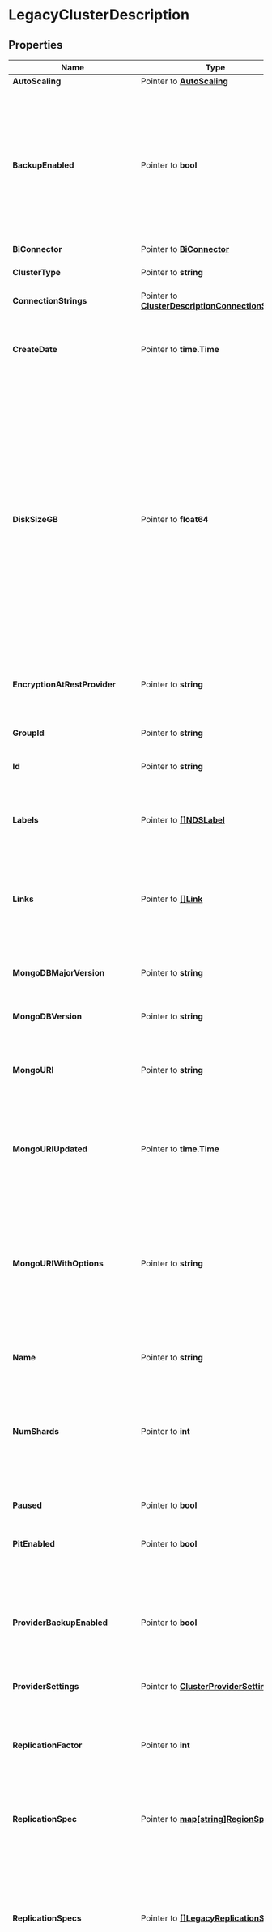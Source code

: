 # LegacyClusterDescription

## Properties

Name | Type | Description | Notes
------------ | ------------- | ------------- | -------------
**AutoScaling** | Pointer to [**AutoScaling**](AutoScaling.md) |  | [optional] 
**BackupEnabled** | Pointer to **bool** | Flag that indicates whether the cluster can perform backups. If set to &#x60;true&#x60;, the cluster can perform backups. You must set this value to &#x60;true&#x60; for NVMe clusters. Backup uses Cloud Backups for dedicated clusters and Shared Cluster Backups for tenant clusters. If set to &#x60;false&#x60;, the cluster doesn&#39;t use MongoDB Cloud backups. | [optional] 
**BiConnector** | Pointer to [**BiConnector**](BiConnector.md) |  | [optional] 
**ClusterType** | Pointer to **string** | Configuration of nodes that comprise the cluster. | [optional] 
**ConnectionStrings** | Pointer to [**ClusterDescriptionConnectionStrings**](ClusterDescriptionConnectionStrings.md) |  | [optional] 
**CreateDate** | Pointer to **time.Time** | Date and time when MongoDB Cloud created this serverless instance. MongoDB Cloud represents this timestamp in ISO 8601 format in UTC. | [optional] [readonly] 
**DiskSizeGB** | Pointer to **float64** | Storage capacity that the host&#39;s root volume possesses expressed in gigabytes. Increase this number to add capacity. MongoDB Cloud requires this parameter if you set **replicationSpecs**. If you specify a disk size below the minimum (10 GB), this parameter defaults to the minimum disk size value. Storage charge calculations depend on whether you choose the default value or a custom value.  The maximum value for disk storage cannot exceed 50 times the maximum RAM for the selected cluster. If you require more storage space, consider upgrading your cluster to a higher tier. | [optional] 
**EncryptionAtRestProvider** | Pointer to **string** | Cloud service provider that manages your customer keys to provide an additional layer of Encryption at Rest for the cluster. | [optional] 
**GroupId** | Pointer to **string** | Unique 24-hexadecimal character string that identifies the project. | [optional] [readonly] 
**Id** | Pointer to **string** | Unique 24-hexadecimal digit string that identifies the cluster. | [optional] [readonly] 
**Labels** | Pointer to [**[]NDSLabel**](NDSLabel.md) | Collection of key-value pairs between 1 to 255 characters in length that tag and categorize the cluster. The MongoDB Cloud console doesn&#39;t display your labels. | [optional] 
**Links** | Pointer to [**[]Link**](Link.md) | List of one or more Uniform Resource Locators (URLs) that point to API sub-resources, related API resources, or both. RFC 5988 outlines these relationships. | [optional] [readonly] 
**MongoDBMajorVersion** | Pointer to **string** | Major MongoDB version of the cluster. MongoDB Cloud deploys the cluster with the latest stable release of the specified version. | [optional] [default to "6.0"]
**MongoDBVersion** | Pointer to **string** | Version of MongoDB that the cluster runs. | [optional] 
**MongoURI** | Pointer to **string** | Base connection string that you can use to connect to the cluster. MongoDB Cloud displays the string only after the cluster starts, not while it builds the cluster. | [optional] [readonly] 
**MongoURIUpdated** | Pointer to **time.Time** | Date and time when someone last updated the connection string. MongoDB Cloud represents this timestamp in ISO 8601 format in UTC. | [optional] [readonly] 
**MongoURIWithOptions** | Pointer to **string** | Connection string that you can use to connect to the cluster including the &#x60;replicaSet&#x60;, &#x60;ssl&#x60;, and &#x60;authSource&#x60; query parameters with values appropriate for the cluster. You may need to add MongoDB database users. The response returns this parameter once the cluster can receive requests, not while it builds the cluster. | [optional] [readonly] 
**Name** | Pointer to **string** | Human-readable label that identifies the cluster. | [optional] 
**NumShards** | Pointer to **int** | Number of shards up to 50 to deploy for a sharded cluster. The resource returns &#x60;1&#x60; to indicate a replica set and values of &#x60;2&#x60; and higher to indicate a sharded cluster. The returned value equals the number of shards in the cluster. | [optional] [default to 1]
**Paused** | Pointer to **bool** | Flag that indicates whether the cluster is paused. | [optional] 
**PitEnabled** | Pointer to **bool** | Flag that indicates whether the cluster uses continuous cloud backups. | [optional] 
**ProviderBackupEnabled** | Pointer to **bool** | Flag that indicates whether the M10 or higher cluster can perform Cloud Backups. If set to &#x60;true&#x60;, the cluster can perform backups. If this and **backupEnabled** are set to &#x60;false&#x60;, the cluster doesn&#39;t use MongoDB Cloud backups. | [optional] 
**ProviderSettings** | Pointer to [**ClusterProviderSettings**](ClusterProviderSettings.md) |  | [optional] 
**ReplicationFactor** | Pointer to **int** | Number of members that belong to the replica set. Each member retains a copy of your databases, providing high availability and data redundancy. Use **replicationSpecs** instead. | [optional] [default to 3]
**ReplicationSpec** | Pointer to [**map[string]RegionSpec**](RegionSpec.md) | Physical location where MongoDB Cloud provisions cluster nodes. | [optional] 
**ReplicationSpecs** | Pointer to [**[]LegacyReplicationSpec**](LegacyReplicationSpec.md) | List of settings that configure your cluster regions.  - For Global Clusters, each object in the array represents one zone where MongoDB Cloud deploys your clusters nodes. - For non-Global sharded clusters and replica sets, the single object represents where MongoDB Cloud deploys your clusters nodes. | [optional] 
**RootCertType** | Pointer to **string** | Root Certificate Authority that MongoDB Atlas clusters uses. MongoDB Cloud supports Internet Security Research Group. | [optional] [default to "ISRGROOTX1"]
**SrvAddress** | Pointer to **string** | Connection string that you can use to connect to the cluster. The &#x60;+srv&#x60; modifier forces the connection to use Transport Layer Security (TLS). The &#x60;mongoURI&#x60; parameter lists additional options. | [optional] [readonly] 
**StateName** | Pointer to **string** | Human-readable label that indicates the current operating condition of the cluster. | [optional] [readonly] 
**Tags** | Pointer to [**[]Tag**](Tag.md) | Collection of key-value pairs between 1 to 255 characters in length that tag and categorize the cluster. | [optional] 
**TerminationProtectionEnabled** | Pointer to **bool** | Flag that indicates whether termination protection is enabled on the cluster. If set to &#x60;true&#x60;, MongoDB Cloud won&#39;t delete the cluster. If set to &#x60;false&#x60;, MongoDB Cloud will delete the cluster. | [optional] [default to false]
**VersionReleaseSystem** | Pointer to **string** | Method by which the cluster maintains the MongoDB versions. If value is &#x60;CONTINUOUS&#x60;, you must not specify **mongoDBMajorVersion**. | [optional] [default to "LTS"]

## Methods

### NewLegacyClusterDescription

`func NewLegacyClusterDescription() *LegacyClusterDescription`

NewLegacyClusterDescription instantiates a new LegacyClusterDescription object
This constructor will assign default values to properties that have it defined,
and makes sure properties required by API are set, but the set of arguments
will change when the set of required properties is changed

### NewLegacyClusterDescriptionWithDefaults

`func NewLegacyClusterDescriptionWithDefaults() *LegacyClusterDescription`

NewLegacyClusterDescriptionWithDefaults instantiates a new LegacyClusterDescription object
This constructor will only assign default values to properties that have it defined,
but it doesn't guarantee that properties required by API are set

### GetAutoScaling

`func (o *LegacyClusterDescription) GetAutoScaling() AutoScaling`

GetAutoScaling returns the AutoScaling field if non-nil, zero value otherwise.

### GetAutoScalingOk

`func (o *LegacyClusterDescription) GetAutoScalingOk() (*AutoScaling, bool)`

GetAutoScalingOk returns a tuple with the AutoScaling field if it's non-nil, zero value otherwise
and a boolean to check if the value has been set.

### SetAutoScaling

`func (o *LegacyClusterDescription) SetAutoScaling(v AutoScaling)`

SetAutoScaling sets AutoScaling field to given value.

### HasAutoScaling

`func (o *LegacyClusterDescription) HasAutoScaling() bool`

HasAutoScaling returns a boolean if a field has been set.

### GetBackupEnabled

`func (o *LegacyClusterDescription) GetBackupEnabled() bool`

GetBackupEnabled returns the BackupEnabled field if non-nil, zero value otherwise.

### GetBackupEnabledOk

`func (o *LegacyClusterDescription) GetBackupEnabledOk() (*bool, bool)`

GetBackupEnabledOk returns a tuple with the BackupEnabled field if it's non-nil, zero value otherwise
and a boolean to check if the value has been set.

### SetBackupEnabled

`func (o *LegacyClusterDescription) SetBackupEnabled(v bool)`

SetBackupEnabled sets BackupEnabled field to given value.

### HasBackupEnabled

`func (o *LegacyClusterDescription) HasBackupEnabled() bool`

HasBackupEnabled returns a boolean if a field has been set.

### GetBiConnector

`func (o *LegacyClusterDescription) GetBiConnector() BiConnector`

GetBiConnector returns the BiConnector field if non-nil, zero value otherwise.

### GetBiConnectorOk

`func (o *LegacyClusterDescription) GetBiConnectorOk() (*BiConnector, bool)`

GetBiConnectorOk returns a tuple with the BiConnector field if it's non-nil, zero value otherwise
and a boolean to check if the value has been set.

### SetBiConnector

`func (o *LegacyClusterDescription) SetBiConnector(v BiConnector)`

SetBiConnector sets BiConnector field to given value.

### HasBiConnector

`func (o *LegacyClusterDescription) HasBiConnector() bool`

HasBiConnector returns a boolean if a field has been set.

### GetClusterType

`func (o *LegacyClusterDescription) GetClusterType() string`

GetClusterType returns the ClusterType field if non-nil, zero value otherwise.

### GetClusterTypeOk

`func (o *LegacyClusterDescription) GetClusterTypeOk() (*string, bool)`

GetClusterTypeOk returns a tuple with the ClusterType field if it's non-nil, zero value otherwise
and a boolean to check if the value has been set.

### SetClusterType

`func (o *LegacyClusterDescription) SetClusterType(v string)`

SetClusterType sets ClusterType field to given value.

### HasClusterType

`func (o *LegacyClusterDescription) HasClusterType() bool`

HasClusterType returns a boolean if a field has been set.

### GetConnectionStrings

`func (o *LegacyClusterDescription) GetConnectionStrings() ClusterDescriptionConnectionStrings`

GetConnectionStrings returns the ConnectionStrings field if non-nil, zero value otherwise.

### GetConnectionStringsOk

`func (o *LegacyClusterDescription) GetConnectionStringsOk() (*ClusterDescriptionConnectionStrings, bool)`

GetConnectionStringsOk returns a tuple with the ConnectionStrings field if it's non-nil, zero value otherwise
and a boolean to check if the value has been set.

### SetConnectionStrings

`func (o *LegacyClusterDescription) SetConnectionStrings(v ClusterDescriptionConnectionStrings)`

SetConnectionStrings sets ConnectionStrings field to given value.

### HasConnectionStrings

`func (o *LegacyClusterDescription) HasConnectionStrings() bool`

HasConnectionStrings returns a boolean if a field has been set.

### GetCreateDate

`func (o *LegacyClusterDescription) GetCreateDate() time.Time`

GetCreateDate returns the CreateDate field if non-nil, zero value otherwise.

### GetCreateDateOk

`func (o *LegacyClusterDescription) GetCreateDateOk() (*time.Time, bool)`

GetCreateDateOk returns a tuple with the CreateDate field if it's non-nil, zero value otherwise
and a boolean to check if the value has been set.

### SetCreateDate

`func (o *LegacyClusterDescription) SetCreateDate(v time.Time)`

SetCreateDate sets CreateDate field to given value.

### HasCreateDate

`func (o *LegacyClusterDescription) HasCreateDate() bool`

HasCreateDate returns a boolean if a field has been set.

### GetDiskSizeGB

`func (o *LegacyClusterDescription) GetDiskSizeGB() float64`

GetDiskSizeGB returns the DiskSizeGB field if non-nil, zero value otherwise.

### GetDiskSizeGBOk

`func (o *LegacyClusterDescription) GetDiskSizeGBOk() (*float64, bool)`

GetDiskSizeGBOk returns a tuple with the DiskSizeGB field if it's non-nil, zero value otherwise
and a boolean to check if the value has been set.

### SetDiskSizeGB

`func (o *LegacyClusterDescription) SetDiskSizeGB(v float64)`

SetDiskSizeGB sets DiskSizeGB field to given value.

### HasDiskSizeGB

`func (o *LegacyClusterDescription) HasDiskSizeGB() bool`

HasDiskSizeGB returns a boolean if a field has been set.

### GetEncryptionAtRestProvider

`func (o *LegacyClusterDescription) GetEncryptionAtRestProvider() string`

GetEncryptionAtRestProvider returns the EncryptionAtRestProvider field if non-nil, zero value otherwise.

### GetEncryptionAtRestProviderOk

`func (o *LegacyClusterDescription) GetEncryptionAtRestProviderOk() (*string, bool)`

GetEncryptionAtRestProviderOk returns a tuple with the EncryptionAtRestProvider field if it's non-nil, zero value otherwise
and a boolean to check if the value has been set.

### SetEncryptionAtRestProvider

`func (o *LegacyClusterDescription) SetEncryptionAtRestProvider(v string)`

SetEncryptionAtRestProvider sets EncryptionAtRestProvider field to given value.

### HasEncryptionAtRestProvider

`func (o *LegacyClusterDescription) HasEncryptionAtRestProvider() bool`

HasEncryptionAtRestProvider returns a boolean if a field has been set.

### GetGroupId

`func (o *LegacyClusterDescription) GetGroupId() string`

GetGroupId returns the GroupId field if non-nil, zero value otherwise.

### GetGroupIdOk

`func (o *LegacyClusterDescription) GetGroupIdOk() (*string, bool)`

GetGroupIdOk returns a tuple with the GroupId field if it's non-nil, zero value otherwise
and a boolean to check if the value has been set.

### SetGroupId

`func (o *LegacyClusterDescription) SetGroupId(v string)`

SetGroupId sets GroupId field to given value.

### HasGroupId

`func (o *LegacyClusterDescription) HasGroupId() bool`

HasGroupId returns a boolean if a field has been set.

### GetId

`func (o *LegacyClusterDescription) GetId() string`

GetId returns the Id field if non-nil, zero value otherwise.

### GetIdOk

`func (o *LegacyClusterDescription) GetIdOk() (*string, bool)`

GetIdOk returns a tuple with the Id field if it's non-nil, zero value otherwise
and a boolean to check if the value has been set.

### SetId

`func (o *LegacyClusterDescription) SetId(v string)`

SetId sets Id field to given value.

### HasId

`func (o *LegacyClusterDescription) HasId() bool`

HasId returns a boolean if a field has been set.

### GetLabels

`func (o *LegacyClusterDescription) GetLabels() []NDSLabel`

GetLabels returns the Labels field if non-nil, zero value otherwise.

### GetLabelsOk

`func (o *LegacyClusterDescription) GetLabelsOk() (*[]NDSLabel, bool)`

GetLabelsOk returns a tuple with the Labels field if it's non-nil, zero value otherwise
and a boolean to check if the value has been set.

### SetLabels

`func (o *LegacyClusterDescription) SetLabels(v []NDSLabel)`

SetLabels sets Labels field to given value.

### HasLabels

`func (o *LegacyClusterDescription) HasLabels() bool`

HasLabels returns a boolean if a field has been set.

### GetLinks

`func (o *LegacyClusterDescription) GetLinks() []Link`

GetLinks returns the Links field if non-nil, zero value otherwise.

### GetLinksOk

`func (o *LegacyClusterDescription) GetLinksOk() (*[]Link, bool)`

GetLinksOk returns a tuple with the Links field if it's non-nil, zero value otherwise
and a boolean to check if the value has been set.

### SetLinks

`func (o *LegacyClusterDescription) SetLinks(v []Link)`

SetLinks sets Links field to given value.

### HasLinks

`func (o *LegacyClusterDescription) HasLinks() bool`

HasLinks returns a boolean if a field has been set.

### GetMongoDBMajorVersion

`func (o *LegacyClusterDescription) GetMongoDBMajorVersion() string`

GetMongoDBMajorVersion returns the MongoDBMajorVersion field if non-nil, zero value otherwise.

### GetMongoDBMajorVersionOk

`func (o *LegacyClusterDescription) GetMongoDBMajorVersionOk() (*string, bool)`

GetMongoDBMajorVersionOk returns a tuple with the MongoDBMajorVersion field if it's non-nil, zero value otherwise
and a boolean to check if the value has been set.

### SetMongoDBMajorVersion

`func (o *LegacyClusterDescription) SetMongoDBMajorVersion(v string)`

SetMongoDBMajorVersion sets MongoDBMajorVersion field to given value.

### HasMongoDBMajorVersion

`func (o *LegacyClusterDescription) HasMongoDBMajorVersion() bool`

HasMongoDBMajorVersion returns a boolean if a field has been set.

### GetMongoDBVersion

`func (o *LegacyClusterDescription) GetMongoDBVersion() string`

GetMongoDBVersion returns the MongoDBVersion field if non-nil, zero value otherwise.

### GetMongoDBVersionOk

`func (o *LegacyClusterDescription) GetMongoDBVersionOk() (*string, bool)`

GetMongoDBVersionOk returns a tuple with the MongoDBVersion field if it's non-nil, zero value otherwise
and a boolean to check if the value has been set.

### SetMongoDBVersion

`func (o *LegacyClusterDescription) SetMongoDBVersion(v string)`

SetMongoDBVersion sets MongoDBVersion field to given value.

### HasMongoDBVersion

`func (o *LegacyClusterDescription) HasMongoDBVersion() bool`

HasMongoDBVersion returns a boolean if a field has been set.

### GetMongoURI

`func (o *LegacyClusterDescription) GetMongoURI() string`

GetMongoURI returns the MongoURI field if non-nil, zero value otherwise.

### GetMongoURIOk

`func (o *LegacyClusterDescription) GetMongoURIOk() (*string, bool)`

GetMongoURIOk returns a tuple with the MongoURI field if it's non-nil, zero value otherwise
and a boolean to check if the value has been set.

### SetMongoURI

`func (o *LegacyClusterDescription) SetMongoURI(v string)`

SetMongoURI sets MongoURI field to given value.

### HasMongoURI

`func (o *LegacyClusterDescription) HasMongoURI() bool`

HasMongoURI returns a boolean if a field has been set.

### GetMongoURIUpdated

`func (o *LegacyClusterDescription) GetMongoURIUpdated() time.Time`

GetMongoURIUpdated returns the MongoURIUpdated field if non-nil, zero value otherwise.

### GetMongoURIUpdatedOk

`func (o *LegacyClusterDescription) GetMongoURIUpdatedOk() (*time.Time, bool)`

GetMongoURIUpdatedOk returns a tuple with the MongoURIUpdated field if it's non-nil, zero value otherwise
and a boolean to check if the value has been set.

### SetMongoURIUpdated

`func (o *LegacyClusterDescription) SetMongoURIUpdated(v time.Time)`

SetMongoURIUpdated sets MongoURIUpdated field to given value.

### HasMongoURIUpdated

`func (o *LegacyClusterDescription) HasMongoURIUpdated() bool`

HasMongoURIUpdated returns a boolean if a field has been set.

### GetMongoURIWithOptions

`func (o *LegacyClusterDescription) GetMongoURIWithOptions() string`

GetMongoURIWithOptions returns the MongoURIWithOptions field if non-nil, zero value otherwise.

### GetMongoURIWithOptionsOk

`func (o *LegacyClusterDescription) GetMongoURIWithOptionsOk() (*string, bool)`

GetMongoURIWithOptionsOk returns a tuple with the MongoURIWithOptions field if it's non-nil, zero value otherwise
and a boolean to check if the value has been set.

### SetMongoURIWithOptions

`func (o *LegacyClusterDescription) SetMongoURIWithOptions(v string)`

SetMongoURIWithOptions sets MongoURIWithOptions field to given value.

### HasMongoURIWithOptions

`func (o *LegacyClusterDescription) HasMongoURIWithOptions() bool`

HasMongoURIWithOptions returns a boolean if a field has been set.

### GetName

`func (o *LegacyClusterDescription) GetName() string`

GetName returns the Name field if non-nil, zero value otherwise.

### GetNameOk

`func (o *LegacyClusterDescription) GetNameOk() (*string, bool)`

GetNameOk returns a tuple with the Name field if it's non-nil, zero value otherwise
and a boolean to check if the value has been set.

### SetName

`func (o *LegacyClusterDescription) SetName(v string)`

SetName sets Name field to given value.

### HasName

`func (o *LegacyClusterDescription) HasName() bool`

HasName returns a boolean if a field has been set.

### GetNumShards

`func (o *LegacyClusterDescription) GetNumShards() int`

GetNumShards returns the NumShards field if non-nil, zero value otherwise.

### GetNumShardsOk

`func (o *LegacyClusterDescription) GetNumShardsOk() (*int, bool)`

GetNumShardsOk returns a tuple with the NumShards field if it's non-nil, zero value otherwise
and a boolean to check if the value has been set.

### SetNumShards

`func (o *LegacyClusterDescription) SetNumShards(v int)`

SetNumShards sets NumShards field to given value.

### HasNumShards

`func (o *LegacyClusterDescription) HasNumShards() bool`

HasNumShards returns a boolean if a field has been set.

### GetPaused

`func (o *LegacyClusterDescription) GetPaused() bool`

GetPaused returns the Paused field if non-nil, zero value otherwise.

### GetPausedOk

`func (o *LegacyClusterDescription) GetPausedOk() (*bool, bool)`

GetPausedOk returns a tuple with the Paused field if it's non-nil, zero value otherwise
and a boolean to check if the value has been set.

### SetPaused

`func (o *LegacyClusterDescription) SetPaused(v bool)`

SetPaused sets Paused field to given value.

### HasPaused

`func (o *LegacyClusterDescription) HasPaused() bool`

HasPaused returns a boolean if a field has been set.

### GetPitEnabled

`func (o *LegacyClusterDescription) GetPitEnabled() bool`

GetPitEnabled returns the PitEnabled field if non-nil, zero value otherwise.

### GetPitEnabledOk

`func (o *LegacyClusterDescription) GetPitEnabledOk() (*bool, bool)`

GetPitEnabledOk returns a tuple with the PitEnabled field if it's non-nil, zero value otherwise
and a boolean to check if the value has been set.

### SetPitEnabled

`func (o *LegacyClusterDescription) SetPitEnabled(v bool)`

SetPitEnabled sets PitEnabled field to given value.

### HasPitEnabled

`func (o *LegacyClusterDescription) HasPitEnabled() bool`

HasPitEnabled returns a boolean if a field has been set.

### GetProviderBackupEnabled

`func (o *LegacyClusterDescription) GetProviderBackupEnabled() bool`

GetProviderBackupEnabled returns the ProviderBackupEnabled field if non-nil, zero value otherwise.

### GetProviderBackupEnabledOk

`func (o *LegacyClusterDescription) GetProviderBackupEnabledOk() (*bool, bool)`

GetProviderBackupEnabledOk returns a tuple with the ProviderBackupEnabled field if it's non-nil, zero value otherwise
and a boolean to check if the value has been set.

### SetProviderBackupEnabled

`func (o *LegacyClusterDescription) SetProviderBackupEnabled(v bool)`

SetProviderBackupEnabled sets ProviderBackupEnabled field to given value.

### HasProviderBackupEnabled

`func (o *LegacyClusterDescription) HasProviderBackupEnabled() bool`

HasProviderBackupEnabled returns a boolean if a field has been set.

### GetProviderSettings

`func (o *LegacyClusterDescription) GetProviderSettings() ClusterProviderSettings`

GetProviderSettings returns the ProviderSettings field if non-nil, zero value otherwise.

### GetProviderSettingsOk

`func (o *LegacyClusterDescription) GetProviderSettingsOk() (*ClusterProviderSettings, bool)`

GetProviderSettingsOk returns a tuple with the ProviderSettings field if it's non-nil, zero value otherwise
and a boolean to check if the value has been set.

### SetProviderSettings

`func (o *LegacyClusterDescription) SetProviderSettings(v ClusterProviderSettings)`

SetProviderSettings sets ProviderSettings field to given value.

### HasProviderSettings

`func (o *LegacyClusterDescription) HasProviderSettings() bool`

HasProviderSettings returns a boolean if a field has been set.

### GetReplicationFactor

`func (o *LegacyClusterDescription) GetReplicationFactor() int`

GetReplicationFactor returns the ReplicationFactor field if non-nil, zero value otherwise.

### GetReplicationFactorOk

`func (o *LegacyClusterDescription) GetReplicationFactorOk() (*int, bool)`

GetReplicationFactorOk returns a tuple with the ReplicationFactor field if it's non-nil, zero value otherwise
and a boolean to check if the value has been set.

### SetReplicationFactor

`func (o *LegacyClusterDescription) SetReplicationFactor(v int)`

SetReplicationFactor sets ReplicationFactor field to given value.

### HasReplicationFactor

`func (o *LegacyClusterDescription) HasReplicationFactor() bool`

HasReplicationFactor returns a boolean if a field has been set.

### GetReplicationSpec

`func (o *LegacyClusterDescription) GetReplicationSpec() map[string]RegionSpec`

GetReplicationSpec returns the ReplicationSpec field if non-nil, zero value otherwise.

### GetReplicationSpecOk

`func (o *LegacyClusterDescription) GetReplicationSpecOk() (*map[string]RegionSpec, bool)`

GetReplicationSpecOk returns a tuple with the ReplicationSpec field if it's non-nil, zero value otherwise
and a boolean to check if the value has been set.

### SetReplicationSpec

`func (o *LegacyClusterDescription) SetReplicationSpec(v map[string]RegionSpec)`

SetReplicationSpec sets ReplicationSpec field to given value.

### HasReplicationSpec

`func (o *LegacyClusterDescription) HasReplicationSpec() bool`

HasReplicationSpec returns a boolean if a field has been set.

### GetReplicationSpecs

`func (o *LegacyClusterDescription) GetReplicationSpecs() []LegacyReplicationSpec`

GetReplicationSpecs returns the ReplicationSpecs field if non-nil, zero value otherwise.

### GetReplicationSpecsOk

`func (o *LegacyClusterDescription) GetReplicationSpecsOk() (*[]LegacyReplicationSpec, bool)`

GetReplicationSpecsOk returns a tuple with the ReplicationSpecs field if it's non-nil, zero value otherwise
and a boolean to check if the value has been set.

### SetReplicationSpecs

`func (o *LegacyClusterDescription) SetReplicationSpecs(v []LegacyReplicationSpec)`

SetReplicationSpecs sets ReplicationSpecs field to given value.

### HasReplicationSpecs

`func (o *LegacyClusterDescription) HasReplicationSpecs() bool`

HasReplicationSpecs returns a boolean if a field has been set.

### GetRootCertType

`func (o *LegacyClusterDescription) GetRootCertType() string`

GetRootCertType returns the RootCertType field if non-nil, zero value otherwise.

### GetRootCertTypeOk

`func (o *LegacyClusterDescription) GetRootCertTypeOk() (*string, bool)`

GetRootCertTypeOk returns a tuple with the RootCertType field if it's non-nil, zero value otherwise
and a boolean to check if the value has been set.

### SetRootCertType

`func (o *LegacyClusterDescription) SetRootCertType(v string)`

SetRootCertType sets RootCertType field to given value.

### HasRootCertType

`func (o *LegacyClusterDescription) HasRootCertType() bool`

HasRootCertType returns a boolean if a field has been set.

### GetSrvAddress

`func (o *LegacyClusterDescription) GetSrvAddress() string`

GetSrvAddress returns the SrvAddress field if non-nil, zero value otherwise.

### GetSrvAddressOk

`func (o *LegacyClusterDescription) GetSrvAddressOk() (*string, bool)`

GetSrvAddressOk returns a tuple with the SrvAddress field if it's non-nil, zero value otherwise
and a boolean to check if the value has been set.

### SetSrvAddress

`func (o *LegacyClusterDescription) SetSrvAddress(v string)`

SetSrvAddress sets SrvAddress field to given value.

### HasSrvAddress

`func (o *LegacyClusterDescription) HasSrvAddress() bool`

HasSrvAddress returns a boolean if a field has been set.

### GetStateName

`func (o *LegacyClusterDescription) GetStateName() string`

GetStateName returns the StateName field if non-nil, zero value otherwise.

### GetStateNameOk

`func (o *LegacyClusterDescription) GetStateNameOk() (*string, bool)`

GetStateNameOk returns a tuple with the StateName field if it's non-nil, zero value otherwise
and a boolean to check if the value has been set.

### SetStateName

`func (o *LegacyClusterDescription) SetStateName(v string)`

SetStateName sets StateName field to given value.

### HasStateName

`func (o *LegacyClusterDescription) HasStateName() bool`

HasStateName returns a boolean if a field has been set.

### GetTags

`func (o *LegacyClusterDescription) GetTags() []Tag`

GetTags returns the Tags field if non-nil, zero value otherwise.

### GetTagsOk

`func (o *LegacyClusterDescription) GetTagsOk() (*[]Tag, bool)`

GetTagsOk returns a tuple with the Tags field if it's non-nil, zero value otherwise
and a boolean to check if the value has been set.

### SetTags

`func (o *LegacyClusterDescription) SetTags(v []Tag)`

SetTags sets Tags field to given value.

### HasTags

`func (o *LegacyClusterDescription) HasTags() bool`

HasTags returns a boolean if a field has been set.

### GetTerminationProtectionEnabled

`func (o *LegacyClusterDescription) GetTerminationProtectionEnabled() bool`

GetTerminationProtectionEnabled returns the TerminationProtectionEnabled field if non-nil, zero value otherwise.

### GetTerminationProtectionEnabledOk

`func (o *LegacyClusterDescription) GetTerminationProtectionEnabledOk() (*bool, bool)`

GetTerminationProtectionEnabledOk returns a tuple with the TerminationProtectionEnabled field if it's non-nil, zero value otherwise
and a boolean to check if the value has been set.

### SetTerminationProtectionEnabled

`func (o *LegacyClusterDescription) SetTerminationProtectionEnabled(v bool)`

SetTerminationProtectionEnabled sets TerminationProtectionEnabled field to given value.

### HasTerminationProtectionEnabled

`func (o *LegacyClusterDescription) HasTerminationProtectionEnabled() bool`

HasTerminationProtectionEnabled returns a boolean if a field has been set.

### GetVersionReleaseSystem

`func (o *LegacyClusterDescription) GetVersionReleaseSystem() string`

GetVersionReleaseSystem returns the VersionReleaseSystem field if non-nil, zero value otherwise.

### GetVersionReleaseSystemOk

`func (o *LegacyClusterDescription) GetVersionReleaseSystemOk() (*string, bool)`

GetVersionReleaseSystemOk returns a tuple with the VersionReleaseSystem field if it's non-nil, zero value otherwise
and a boolean to check if the value has been set.

### SetVersionReleaseSystem

`func (o *LegacyClusterDescription) SetVersionReleaseSystem(v string)`

SetVersionReleaseSystem sets VersionReleaseSystem field to given value.

### HasVersionReleaseSystem

`func (o *LegacyClusterDescription) HasVersionReleaseSystem() bool`

HasVersionReleaseSystem returns a boolean if a field has been set.


[[Back to Model list]](../README.md#documentation-for-models) [[Back to API list]](../README.md#documentation-for-api-endpoints) [[Back to README]](../README.md)



